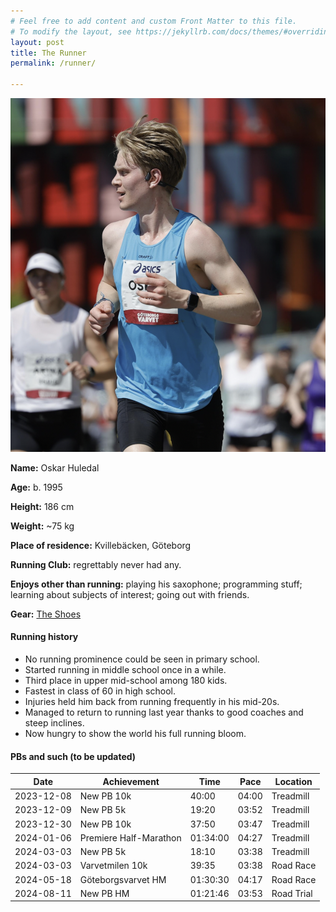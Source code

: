```yaml
---
# Feel free to add content and custom Front Matter to this file.
# To modify the layout, see https://jekyllrb.com/docs/themes/#overriding-theme-defaults
layout: post
title: The Runner
permalink: /runner/

---
```


<img src="/assets/images/gbg-me-side.png" alt="The Runner Running" class="img-small img-right">

**Name:** Oskar Huledal

**Age:** 
b. 1995


**Height:** 
186 cm


**Weight:** 
~75 kg


**Place of residence:** 
Kvillebäcken, Göteborg

**Running Club:** regrettably never had any. 

**Enjoys other than running:** 
playing his saxophone; programming stuff; learning about subjects of interest; going out with friends.

**Gear:**
[The Shoes](/shoes.markdown)



#### Running history

- No running prominence could be seen in primary school.
- Started running in middle school once in a while. 
- Third place in upper mid-school among 180 kids. 
- Fastest in class of 60 in high school. 
- Injuries held him back from running frequently in his mid-20s.
- Managed to return to running last year thanks to good coaches and steep inclines.
-  Now hungry to show the world his full running bloom.



#### PBs and such (to be updated)

| Date       | Achievement                 | Time       | Pace       | Location   |
|------------|-----------------------------|------------|------------|------------|
| 2023-12-08 | New PB 10k                  | 40:00      | 04:00      | Treadmill  |
| 2023-12-09 | New PB 5k                   | 19:20      | 03:52      | Treadmill  |
| 2023-12-30 | New PB 10k                  | 37:50      | 03:47      | Treadmill  |
| 2024-01-06 | Premiere Half-Marathon      | 01:34:00   | 04:27      | Treadmill  |
| 2024-03-03 | New PB 5k                   | 18:10      | 03:38      | Treadmill  |
| 2024-03-03 | Varvetmilen 10k             | 39:35      | 03:38      | Road Race  |
| 2024-05-18 | Göteborgsvarvet HM          | 01:30:30   | 04:17      | Road Race  |
| 2024-08-11 | New PB HM                   | 01:21:46   | 03:53      | Road Trial |